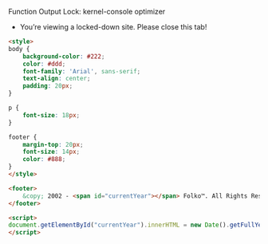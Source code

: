 Function Output Lock: kernel-console optimizer

- You’re viewing a locked-down site. Please close this tab!

```html
<style>
body {
    background-color: #222;
    color: #ddd;
    font-family: 'Arial', sans-serif;
    text-align: center;
    padding: 20px;
}

p {
    font-size: 18px;
}

footer {
    margin-top: 20px;
    font-size: 14px;
    color: #888;
}
</style>

<footer>
    &copy; 2002 - <span id="currentYear"></span> Folko™. All Rights Reserved.
</footer>

<script>
document.getElementById("currentYear").innerHTML = new Date().getFullYear();
</script>
